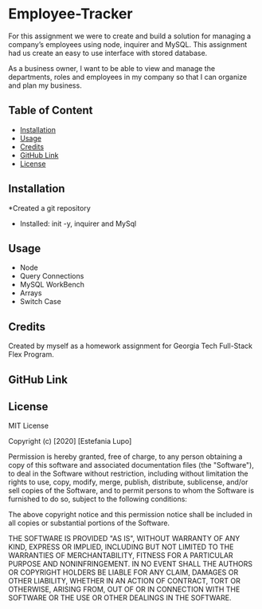 # Employee-Tracker

For this assignment we were to create and build a solution for managing a company’s employees using node, inquirer and MySQL. This assignment had us create an easy to use interface with stored database.

As a business owner, I want to be able to view and manage the departments, roles and employees in my company so that I can organize and plan my business.

## Table of Content

* [Installation](#installation)
* [Usage](#usage)
* [Credits](#credits)
* [GitHub Link](#github)
* [License](#license)

## Installation

*Created a git repository
* Installed: init -y, inquirer and MySql

## Usage

* Node
* Query Connections
* MySQL WorkBench
* Arrays
* Switch Case

## Credits

Created by myself as a homework assignment for Georgia Tech Full-Stack Flex Program.

## GitHub Link

## License

MIT License

Copyright (c) [2020] [Estefania Lupo]

Permission is hereby granted, free of charge, to any person obtaining a copy
of this software and associated documentation files (the "Software"), to deal
in the Software without restriction, including without limitation the rights
to use, copy, modify, merge, publish, distribute, sublicense, and/or sell
copies of the Software, and to permit persons to whom the Software is
furnished to do so, subject to the following conditions:

The above copyright notice and this permission notice shall be included in all
copies or substantial portions of the Software.

THE SOFTWARE IS PROVIDED "AS IS", WITHOUT WARRANTY OF ANY KIND, EXPRESS OR
IMPLIED, INCLUDING BUT NOT LIMITED TO THE WARRANTIES OF MERCHANTABILITY,
FITNESS FOR A PARTICULAR PURPOSE AND NONINFRINGEMENT. IN NO EVENT SHALL THE
AUTHORS OR COPYRIGHT HOLDERS BE LIABLE FOR ANY CLAIM, DAMAGES OR OTHER
LIABILITY, WHETHER IN AN ACTION OF CONTRACT, TORT OR OTHERWISE, ARISING FROM,
OUT OF OR IN CONNECTION WITH THE SOFTWARE OR THE USE OR OTHER DEALINGS IN THE
SOFTWARE.



